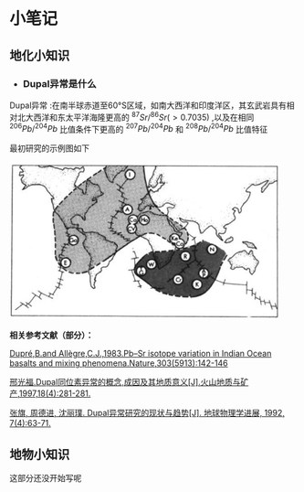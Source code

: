 # 小笔记

## 地化小知识

+ ### Dupal异常是什么

Dupal异常
:在南半球赤道至60°S区域，如南大西洋和印度洋区，其玄武岩具有相对北大西洋和东太平洋海隆更高的
 $^{87} Sr/^{86} Sr (>0.7035)$
 ,以及在相同
 $^{206} Pb/^{204} Pb$
 比值条件下更高的
 $^{207}Pb/^{204}Pb$
 和
 $^{208}Pb/^{204}Pb$
 比值特征

最初研究的示例图如下

![Dupal示例图](https://github.com/TigerHall/Blog/blob/master/Dupal/Dupal1.jpg?raw=true)

**相关参考文献（部分）：**

[Dupré,B.and Allègre,C.J.,1983.Pb–Sr isotope variation in Indian Ocean basalts and mixing phenomena.Nature,303(5913):142-146](https://github.com/TigerHall/Blog/blob/master/Dupal/10.1038%40303142a0.pdf)

[邢光福.Dupal同位素异常的概念,成因及其地质意义[J].火山地质与矿产,1997,18(4):281-281.](https://github.com/TigerHall/Blog/blob/master/Dupal/Dupal同位素异常的概念,成因及其地质意义.pdf)

[张旗, 周德进, 沈丽璞. Dupal异常研究的现状与趋势[J]. 地球物理学进展, 1992, 7(4):63-71.](https://github.com/TigerHall/Blog/blob/master/Dupal/Dupal异常研究的现状与趋势.pdf)

## 地物小知识

这部分还没开始写呢
